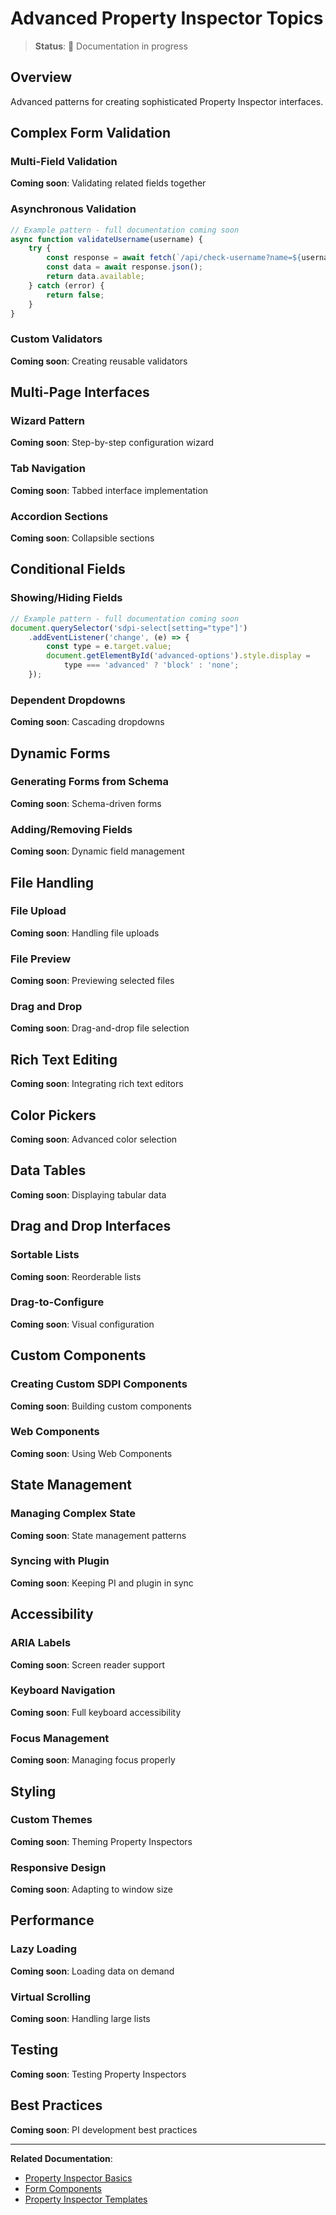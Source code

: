 # Advanced Property Inspector Topics

> **Status**: 🚧 Documentation in progress

## Overview

Advanced patterns for creating sophisticated Property Inspector interfaces.

## Complex Form Validation

### Multi-Field Validation

**Coming soon**: Validating related fields together

### Asynchronous Validation

```javascript
// Example pattern - full documentation coming soon
async function validateUsername(username) {
    try {
        const response = await fetch(`/api/check-username?name=${username}`);
        const data = await response.json();
        return data.available;
    } catch (error) {
        return false;
    }
}
```

### Custom Validators

**Coming soon**: Creating reusable validators

## Multi-Page Interfaces

### Wizard Pattern

**Coming soon**: Step-by-step configuration wizard

### Tab Navigation

**Coming soon**: Tabbed interface implementation

### Accordion Sections

**Coming soon**: Collapsible sections

## Conditional Fields

### Showing/Hiding Fields

```javascript
// Example pattern - full documentation coming soon
document.querySelector('sdpi-select[setting="type"]')
    .addEventListener('change', (e) => {
        const type = e.target.value;
        document.getElementById('advanced-options').style.display = 
            type === 'advanced' ? 'block' : 'none';
    });
```

### Dependent Dropdowns

**Coming soon**: Cascading dropdowns

## Dynamic Forms

### Generating Forms from Schema

**Coming soon**: Schema-driven forms

### Adding/Removing Fields

**Coming soon**: Dynamic field management

## File Handling

### File Upload

**Coming soon**: Handling file uploads

### File Preview

**Coming soon**: Previewing selected files

### Drag and Drop

**Coming soon**: Drag-and-drop file selection

## Rich Text Editing

**Coming soon**: Integrating rich text editors

## Color Pickers

**Coming soon**: Advanced color selection

## Data Tables

**Coming soon**: Displaying tabular data

## Drag and Drop Interfaces

### Sortable Lists

**Coming soon**: Reorderable lists

### Drag-to-Configure

**Coming soon**: Visual configuration

## Custom Components

### Creating Custom SDPI Components

**Coming soon**: Building custom components

### Web Components

**Coming soon**: Using Web Components

## State Management

### Managing Complex State

**Coming soon**: State management patterns

### Syncing with Plugin

**Coming soon**: Keeping PI and plugin in sync

## Accessibility

### ARIA Labels

**Coming soon**: Screen reader support

### Keyboard Navigation

**Coming soon**: Full keyboard accessibility

### Focus Management

**Coming soon**: Managing focus properly

## Styling

### Custom Themes

**Coming soon**: Theming Property Inspectors

### Responsive Design

**Coming soon**: Adapting to window size

## Performance

### Lazy Loading

**Coming soon**: Loading data on demand

### Virtual Scrolling

**Coming soon**: Handling large lists

## Testing

**Coming soon**: Testing Property Inspectors

## Best Practices

**Coming soon**: PI development best practices

---

**Related Documentation**:
- [Property Inspector Basics](../ui-components/property-inspector-basics.md)
- [Form Components](../ui-components/form-components.md)
- [Property Inspector Templates](../code-templates/property-inspector-templates.md)
